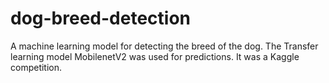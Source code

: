 # dog-breed-detection
A machine learning model for detecting the breed of the dog. The Transfer learning model MobilenetV2 was used for predictions. It was a Kaggle competition.
